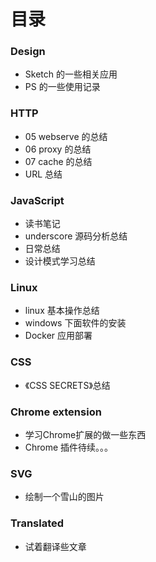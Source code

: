 # 目录

### Design

* Sketch 的一些相关应用
* PS 的一些使用记录


### HTTP

* 05 webserve 的总结
* 06 proxy 的总结
* 07 cache 的总结
* URL 总结

### JavaScript

* 读书笔记
* underscore 源码分析总结
* 日常总结
* 设计模式学习总结

### Linux

* linux 基本操作总结
* windows 下面软件的安装
* Docker 应用部署

### CSS

* 《CSS SECRETS》总结


### Chrome extension

* 学习Chrome扩展的做一些东西
* Chrome 插件待续。。。


### SVG 

* 绘制一个雪山的图片

### Translated 

* 试着翻译些文章

